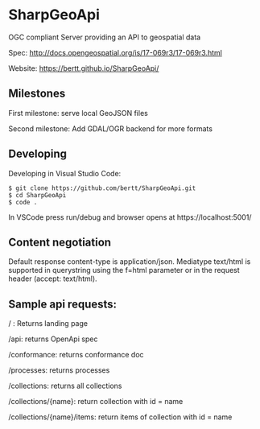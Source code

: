 # SharpGeoApi

OGC compliant Server providing an API to geospatial data 

Spec: http://docs.opengeospatial.org/is/17-069r3/17-069r3.html

Website: https://bertt.github.io/SharpGeoApi/

## Milestones

First milestone: serve local GeoJSON files 

Second milestone: Add GDAL/OGR backend for more formats 

## Developing

Developing in Visual Studio Code:

```
$ git clone https://github.com/bertt/SharpGeoApi.git
$ cd SharpGeoApi
$ code .
```

In VSCode press run/debug and browser opens at https://localhost:5001/

## Content negotiation

Default response content-type is application/json. Mediatype text/html is supported in querystring using the f=html parameter or in the request header (accept: text/html).

## Sample api requests:

/ : Returns landing page

/api: returns OpenApi spec

/conformance: returns conformance doc

/processes: returns processes 

/collections: returns all collections

/collections/{name}: return collection with id = name

/collections/{name}/items: return items of collection with id = name

